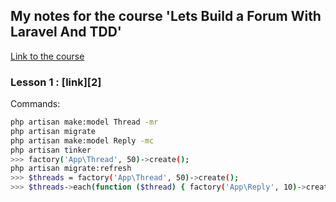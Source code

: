 ## My notes for the course 'Lets Build a Forum With Laravel And TDD'

[Link to the course][0]

### Lesson 1 : [link][2]
Commands:
```bash
php artisan make:model Thread -mr
php artisan migrate
php artisan make:model Reply -mc
php artisan tinker
>>> factory('App\Thread', 50)->create();
php artisan migrate:refresh 
>>> $threads = factory('App\Thread', 50)->create();
>>> $threads->each(function ($thread) { factory('App\Reply', 10)->create(['thread_id' => $thread->id]); });
```





[0]: https://laracasts.com/series/lets-build-a-forum-with-laravel
[1]: https://laracasts.com/series/lets-build-a-forum-with-laravel/episodes/1
